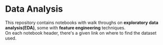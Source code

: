 # **Data Analysis**
This repository contains notebooks with walk throughs on **exploratory data analysis(EDA)**, 
some with **feature engineering** techniques.  
On each notebook header, there's a given link on where to find the dataset used.
